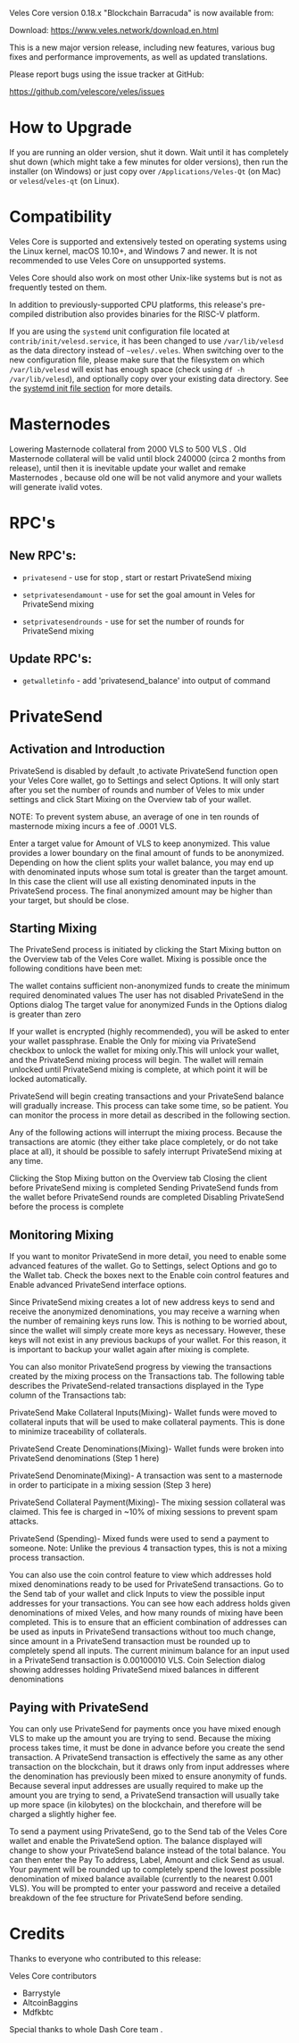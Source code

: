 Veles Core version 0.18.x "Blockchain Barracuda" is now available from:

Download: <https://www.veles.network/download.en.html>

This is a new major version release, including new features, various bug
fixes and performance improvements, as well as updated translations.

Please report bugs using the issue tracker at GitHub:

  <https://github.com/velescore/veles/issues>

How to Upgrade
==============

If you are running an older version, shut it down. Wait until it has
completely shut down (which might take a few minutes for older
versions), then run the installer (on Windows) or just copy over
`/Applications/Veles-Qt` (on Mac) or `velesd`/`veles-qt` (on
Linux).

Compatibility
==============

Veles Core is supported and extensively tested on operating systems
using the Linux kernel, macOS 10.10+, and Windows 7 and newer. It is not
recommended to use Veles Core on unsupported systems.

Veles Core should also work on most other Unix-like systems but is not
as frequently tested on them.

In addition to previously-supported CPU platforms, this release's
pre-compiled distribution also provides binaries for the RISC-V
platform.

If you are using the `systemd` unit configuration file located at
`contrib/init/velesd.service`, it has been changed to use
`/var/lib/velesd` as the data directory instead of
`~veles/.veles`. When switching over to the new configuration file,
please make sure that the filesystem on which `/var/lib/velesd` will
exist has enough space (check using `df -h /var/lib/velesd`), and
optionally copy over your existing data directory. See the [systemd init
file section](#systemd-init-file) for more details.

Masternodes
===========
Lowering Masternode collateral from 2000 VLS to 500 VLS . Old Masternode collateral will be valid until block 240000 (circa 2 months from release), until then it is inevitable update your wallet and remake Masternodes , because old one will be not valid anymore and your wallets will generate ivalid votes.

RPC's 
=====

New RPC's: 
----------

 - `privatesend` - use for stop , start or restart PrivateSend mixing 

 - `setprivatesendamount` - use for set the goal amount in Veles for PrivateSend mixing 

 - `setprivatesendrounds` - use for set the number of rounds for PrivateSend mixing

Update RPC's: 
-------------

 - `getwalletinfo` - add 'privatesend_balance' into output of command 

PrivateSend
===========

Activation and Introduction
---------------------------

PrivateSend is disabled by default ,to activate PrivateSend function open your Veles Core wallet, go to Settings and select Options. It will only start after you set the number of rounds and number of Veles to mix under settings and click Start Mixing on the Overview tab of your wallet.

NOTE: To prevent system abuse, an average of one in ten rounds of masternode mixing incurs a fee of .0001 VLS.

Enter a target value for Amount of VLS to keep anonymized. This value provides a lower boundary on the final amount of funds to be anonymized. Depending on how the client splits your wallet balance, you may end up with denominated inputs whose sum total is greater than the target amount. In this case the client will use all existing denominated inputs in the PrivateSend process. The final anonymized amount may be higher than your target, but should be close.

Starting Mixing
---------------

The PrivateSend process is initiated by clicking the Start Mixing button on the Overview tab of the Veles Core wallet. Mixing is possible once the following conditions have been met:

 The wallet contains sufficient non-anonymized funds to create the minimum required denominated values
 The user has not disabled PrivateSend in the Options dialog
 The target value for anonymized Funds in the Options dialog is greater than zero

If your wallet is encrypted (highly recommended), you will be asked to enter your wallet passphrase. Enable the Only for mixing via PrivateSend checkbox to unlock the wallet for mixing only.This will unlock your wallet, and the PrivateSend mixing process will begin. The wallet will remain unlocked until PrivateSend mixing is complete, at which point it will be locked automatically.

PrivateSend will begin creating transactions and your PrivateSend balance will gradually increase. This process can take some time, so be patient. You can monitor the process in more detail as described in the following section.

Any of the following actions will interrupt the mixing process. Because the transactions are atomic (they either take place completely, or do not take place at all), it should be possible to safely interrupt PrivateSend mixing at any time.

 Clicking the Stop Mixing button on the Overview tab
 Closing the client before PrivateSend mixing is completed
 Sending PrivateSend funds from the wallet before PrivateSend rounds are completed
 Disabling PrivateSend before the process is complete

Monitoring Mixing
-----------------

If you want to monitor PrivateSend in more detail, you need to enable some advanced features of the wallet. Go to Settings, select Options and go to the Wallet tab. Check the boxes next to the Enable coin control features and Enable advanced PrivateSend interface options.

Since PrivateSend mixing creates a lot of new address keys to send and receive the anonymized denominations, you may receive a warning when the number of remaining keys runs low. This is nothing to be worried about, since the wallet will simply create more keys as necessary. However, these keys will not exist in any previous backups of your wallet. For this reason, it is important to backup your wallet again after mixing is complete.

You can also monitor PrivateSend progress by viewing the transactions created by the mixing process on the Transactions tab.
The following table describes the PrivateSend-related transactions displayed in the Type column of the Transactions tab:

 PrivateSend Make Collateral Inputs(Mixing)- Wallet funds were moved to collateral inputs that will be used to make collateral payments. This is done to minimize traceability of collaterals.

 PrivateSend Create Denominations(Mixing)- Wallet funds were broken into PrivateSend denominations (Step 1 here)

 PrivateSend Denominate(Mixing)- A transaction was sent to a masternode in order to participate in a mixing session (Step 3 here)

 PrivateSend Collateral Payment(Mixing)- The mixing session collateral was claimed. This fee is charged in ~10% of mixing sessions to prevent spam attacks.

 PrivateSend (Spending)-	Mixed funds were used to send a payment to someone. Note: Unlike the previous 4 transaction types, this is not a mixing process transaction.

You can also use the coin control feature to view which addresses hold mixed denominations ready to be used for PrivateSend transactions. Go to the Send tab of your wallet and click Inputs to view the possible input addresses for your transactions. You can see how each address holds given denominations of mixed Veles, and how many rounds of mixing have been completed. This is to ensure that an efficient combination of addresses can be used as inputs in PrivateSend transactions without too much change, since amount in a PrivateSend transaction must be rounded up to completely spend all inputs. The current minimum balance for an input used in a PrivateSend transaction is 0.00100010 VLS.
Coin Selection dialog showing addresses holding PrivateSend mixed balances in different denominations

Paying with PrivateSend
-----------------------

You can only use PrivateSend for payments once you have mixed enough VLS to make up the amount you are trying to send. Because the mixing process takes time, it must be done in advance before you create the send transaction. A PrivateSend transaction is effectively the same as any other transaction on the blockchain, but it draws only from input addresses where the denomination has previously been mixed to ensure anonymity of funds. Because several input addresses are usually required to make up the amount you are trying to send, a PrivateSend transaction will usually take up more space (in kilobytes) on the blockchain, and therefore will be charged a slightly higher fee.

To send a payment using PrivateSend, go to the Send tab of the Veles Core wallet and enable the PrivateSend option. The balance displayed will change to show your PrivateSend balance instead of the total balance. You can then enter the Pay To address, Label, Amount and click Send as usual. Your payment will be rounded up to completely spend the lowest possible denomination of mixed balance available (currently to the nearest 0.001 VLS). You will be prompted to enter your password and receive a detailed breakdown of the fee structure for PrivateSend before sending.

Credits
=======

Thanks to everyone who contributed to this release:

Veles Core contributors
- Barrystyle
- AltcoinBaggins
- Mdfkbtc

Special thanks to whole Dash Core team .
